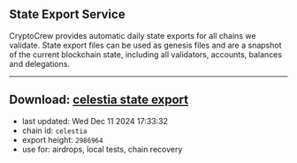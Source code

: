 ## State Export Service
CryptoCrew provides automatic daily state exports for all chains we validate. State export files can be used as genesis files and are a snapshot of the current blockchain state, including all validators, accounts, balances and delegations.

---
**Download: [celestia state export](https://dl-eu2.ccvalidators.com/SERVICE/celestia/celestia_export_2986964.json)**
---

- last updated: Wed Dec 11 2024 17:33:32
- chain id: `celestia`
- export height: `2986964`
- use for: airdrops, local tests, chain recovery
